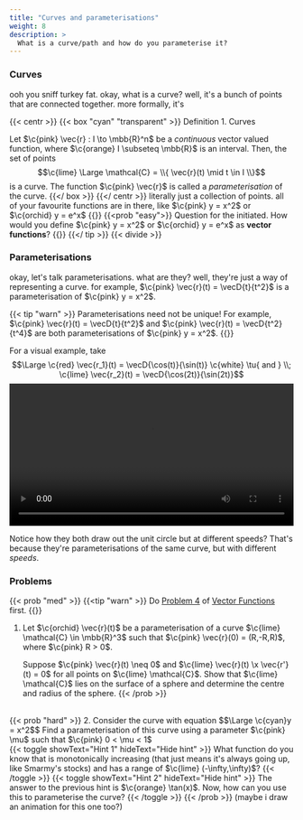 ```yaml
---
title: "Curves and parameterisations"
weight: 8
description: >
  What is a curve/path and how do you parameterise it?
---
```

### Curves
ooh you sniff turkey fat. okay, what is a curve? well, it's a bunch of points that are connected together. more formally, it's

{{< centr >}}
{{< box "cyan" "transparent" >}}
Definition 1. Curves

Let $\c{pink} \vec{r} : I \to \mbb{R}^n$ be a *continuous* vector valued function, where $\c{orange} I \subseteq \mbb{R}$ is an interval. Then, the set of points
$$\c{lime} \Large \mathcal{C} = \\{ \vec{r}(t) \mid t \in I \\}$$
is a curve. The function $\c{pink} \vec{r}$ is called a *parameterisation* of the curve.
{{</ box >}}
{{</ centr >}}
literally just a collection of points. all of your favourite functions are in there, like $\c{pink} y = x^2$ or $\c{orchid} y = e^x$ 
{{<tip >}}
{{<prob "easy">}}
Question for the initiated. How would you define $\c{pink} y = x^2$ or $\c{orchid} y = e^x$ as **vector functions**?
{{</prob>}}
{{</ tip >}}
{{< divide >}}

### Parameterisations

okay, let's talk parameterisations. what are they? well, they're just a way of representing a curve. for example, $\c{pink} \vec{r}(t) = \vecD{t}{t^2}$ is a parameterisation of $\c{pink} y = x^2$. 

{{< tip "warn" >}}
Parameterisations need not be unique! For example, $\c{pink} \vec{r}(t) = \vecD{t}{t^2}$ and $\c{pink} \vec{r}(t) = \vecD{t^2}{t^4}$ are both parameterisations of $\c{pink} y = x^2$.
{{</tip>}}

For a visual example, take $$\Large \c{red} \vec{r_1}(t) = \vecD{\cos(t)}{\sin(t)} \c{white} \tu{ and  } \\; \c{lime} \vec{r_2}(t) = \vecD{\cos(2t)}{\sin(2t)}$$
<video width=100% controls> <source src="/anim/mvchap1/ParameterisedCurve1.mp4" type="video/mp4">

Notice how they both draw out the unit circle but at different speeds? That's because they're parameterisations of the same curve, but with different *speeds*.

### Problems
  

{{< prob "med" >}}
{{<tip "warn" >}} Do [Problem 4](../vfunc/#problems) of [Vector Functions](../vfunc) first. {{</tip>}}

1. Let $\c{orchid} \vec{r}(t)$ be a parameterisation of a curve $\c{lime} \mathcal{C} \in \mbb{R}^3$ such that $\c{pink} \vec{r}(0) = (R,-R,R)$, where $\c{pink} R > 0$.  

    Suppose $\c{pink} \vec{r}(t) \neq 0$ and $\c{lime} \vec{r}(t) \x \vec{r'}(t) = 0$ for all points on $\c{lime} \mathcal{C}$. Show that $\c{lime} \mathcal{C}$ lies on the surface of a sphere and determine the centre and radius of the sphere.
{{< /prob >}}
<br>
{{< prob "hard" >}}
2. Consider the curve with equation
$$\Large \c{cyan}y = x^2$$
Find a parameterisation of this curve using a parameter $\c{pink} \mu$ such that $\c{pink} 0 < \mu < 1$
<br>
{{< toggle showText="Hint 1" hideText="Hide hint" >}}
What function do you know that is monotonically increasing (that just means it's always going up, like Smarmy's stocks) and has a range of $\c{lime} (-\infty,\infty)$?
{{< /toggle >}}
{{< toggle showText="Hint 2" hideText="Hide hint" >}}
The answer to the previous hint is $\c{orange} \tan(x)$. Now, how can you use this to parameterise the curve?
{{< /toggle >}}
{{< /prob >}} 
(maybe i draw an animation for this one too?)
<br>

